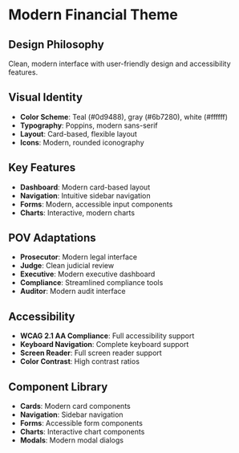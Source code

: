 # Modern Financial Theme

## Design Philosophy

Clean, modern interface with user-friendly design and accessibility features.

## Visual Identity

- **Color Scheme**: Teal (#0d9488), gray (#6b7280), white (#ffffff)
- **Typography**: Poppins, modern sans-serif
- **Layout**: Card-based, flexible layout
- **Icons**: Modern, rounded iconography

## Key Features

- **Dashboard**: Modern card-based layout
- **Navigation**: Intuitive sidebar navigation
- **Forms**: Modern, accessible input components
- **Charts**: Interactive, modern charts

## POV Adaptations

- **Prosecutor**: Modern legal interface
- **Judge**: Clean judicial review
- **Executive**: Modern executive dashboard
- **Compliance**: Streamlined compliance tools
- **Auditor**: Modern audit interface

## Accessibility

- **WCAG 2.1 AA Compliance**: Full accessibility support
- **Keyboard Navigation**: Complete keyboard support
- **Screen Reader**: Full screen reader support
- **Color Contrast**: High contrast ratios

## Component Library

- **Cards**: Modern card components
- **Navigation**: Sidebar navigation
- **Forms**: Accessible form components
- **Charts**: Interactive chart components
- **Modals**: Modern modal dialogs
